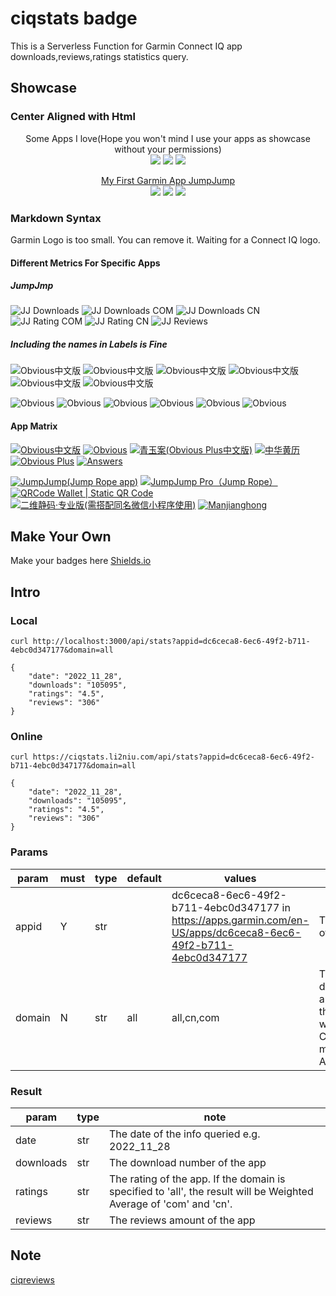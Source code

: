 # ciqstats badge

This is a Serverless Function for Garmin Connect IQ app downloads,reviews,ratings statistics query.

## Showcase

### Center Aligned with Html

<p align="center">
    Some Apps I love(Hope you won't mind I use your apps as showcase without your permissions) <br>
    <img src="https://img.shields.io/badge/dynamic/json?color=green&logo=garmin&label=Hike2%2B&query=downloads&url=https%3A%2F%2Fciqstats.li2niu.com%2Fapi%2Fstats%3Fappid%3D116a5b59-29ae-4397-a70e-907d7e5f8e44%26domain%3Dall"/>
    <img src="https://img.shields.io/badge/dynamic/json?color=blue&label=Run%20Power&query=downloads&url=https%3A%2F%2Fciqstats.li2niu.com%2Fapi%2Fstats%3Fappid%3Da054f515-576a-4a28-b8e5-87987ba737e1%26domain%3Dall"/>
    <img src="https://img.shields.io/badge/dynamic/json?&color=orange&label=GRun&query=downloads&url=https%3A%2F%2Fciqstats.li2niu.com%2Fapi%2Fstats%3Fappid%3Dbf56e088-aefe-4fb4-8f16-b2e136b996a9%26domain%3Dall"/>
</p>

<p align="center">
    <a href="https://apps.garmin.com/en-US/apps/dc6ceca8-6ec6-49f2-b711-4ebc0d347177">My First Garmin App JumpJump</a> <br>
    <img src="https://img.shields.io/badge/dynamic/json?color=green&label=Downloads&style=for-the-badge&query=downloads&url=https%3A%2F%2Fciqstats.li2niu.com%2Fapi%2Fstats%3Fappid%3Ddc6ceca8-6ec6-49f2-b711-4ebc0d347177%26domain%3Dall"/>
    <img src="https://img.shields.io/badge/dynamic/json?color=blue&label=Reviews&query=reviews&style=for-the-badge&url=https%3A%2F%2Fciqstats.li2niu.com%2Fapi%2Fstats%3Fappid%3Ddc6ceca8-6ec6-49f2-b711-4ebc0d347177%26domain%3Dall"/>
    <img src="https://img.shields.io/badge/dynamic/json?&color=orange&label=Rating&style=for-the-badge&query=ratings&url=https%3A%2F%2Fciqstats.li2niu.com%2Fapi%2Fstats%3Fappid%3Ddc6ceca8-6ec6-49f2-b711-4ebc0d347177%26domain%3Dall"/>
</p>

### Markdown Syntax

Garmin Logo is too small. You can remove it. Waiting for a Connect IQ logo.

#### Different Metrics For Specific Apps

##### JumpJmp

![JJ Downloads](https://img.shields.io/badge/dynamic/json?color=green&label=Global%20Downloads&?style=flat-square&query=downloads&url=https%3A%2F%2Fciqstats.li2niu.com%2Fapi%2Fstats%3Fappid%3Ddc6ceca8-6ec6-49f2-b711-4ebc0d347177%26domain%3Dall)
![JJ Downloads COM](https://img.shields.io/badge/dynamic/json?color=green&label=Row%20Downloads&?style=flat-square&query=downloads&url=https%3A%2F%2Fciqstats.li2niu.com%2Fapi%2Fstats%3Fappid%3Ddc6ceca8-6ec6-49f2-b711-4ebc0d347177%26domain%3Dcom)
![JJ Downloads CN](https://img.shields.io/badge/dynamic/json?color=green&label=China%20Downloads&?style=flat-square&query=downloads&url=https%3A%2F%2Fciqstats.li2niu.com%2Fapi%2Fstats%3Fappid%3Ddc6ceca8-6ec6-49f2-b711-4ebc0d347177%26domain%3Dcn)
![JJ Rating COM](https://img.shields.io/badge/dynamic/json?color=blue&label=Row%20Rating&?style=flat-square&query=ratings&url=https%3A%2F%2Fciqstats.li2niu.com%2Fapi%2Fstats%3Fappid%3Ddc6ceca8-6ec6-49f2-b711-4ebc0d347177%26domain%3Dcom)
![JJ Rating CN](https://img.shields.io/badge/dynamic/json?color=blue&label=China%20Rating&?style=flat-square&query=ratings&url=https%3A%2F%2Fciqstats.li2niu.com%2Fapi%2Fstats%3Fappid%3Ddc6ceca8-6ec6-49f2-b711-4ebc0d347177%26domain%3Dcn)
![JJ Reviews](https://img.shields.io/badge/dynamic/json?color=orange&label=Reviews&?style=flat-square&query=reviews&url=https%3A%2F%2Fciqstats.li2niu.com%2Fapi%2Fstats%3Fappid%3Ddc6ceca8-6ec6-49f2-b711-4ebc0d347177%26domain%3Dall)

##### Including the names in Labels is Fine

![Obvious中文版](https://img.shields.io/badge/dynamic/json?color=green&label=Obvious%E4%B8%AD%E6%96%87%E7%89%88%20Global%20Downloads&?style=flat-square&query=downloads&url=https%3A%2F%2Fciqstats.li2niu.com%2Fapi%2Fstats%3Fappid%3Dc430403e-6b89-4de5-af57-621d24c45b8c%26domain%3Dall)
![Obvious中文版](https://img.shields.io/badge/dynamic/json?color=green&label=Obvious%E4%B8%AD%E6%96%87%E7%89%88%20ROW%20Downloads&?style=flat-square&query=downloads&url=https%3A%2F%2Fciqstats.li2niu.com%2Fapi%2Fstats%3Fappid%3Dc430403e-6b89-4de5-af57-621d24c45b8c%26domain%3Dcom)
![Obvious中文版](https://img.shields.io/badge/dynamic/json?color=green&label=Obvious%E4%B8%AD%E6%96%87%E7%89%88%20China%20Downloads&?style=flat-square&query=downloads&url=https%3A%2F%2Fciqstats.li2niu.com%2Fapi%2Fstats%3Fappid%3Dc430403e-6b89-4de5-af57-621d24c45b8c%26domain%3Dcn)
![Obvious中文版](https://img.shields.io/badge/dynamic/json?color=blue&label=Obvious%E4%B8%AD%E6%96%87%E7%89%88%20ROW%20Rating&?style=flat-square&query=ratings&url=https%3A%2F%2Fciqstats.li2niu.com%2Fapi%2Fstats%3Fappid%3Dc430403e-6b89-4de5-af57-621d24c45b8c%26domain%3Dcom)
![Obvious中文版](https://img.shields.io/badge/dynamic/json?color=blue&label=Obvious%E4%B8%AD%E6%96%87%E7%89%88%20China%20Rating&?style=flat-square&query=ratings&url=https%3A%2F%2Fciqstats.li2niu.com%2Fapi%2Fstats%3Fappid%3Dc430403e-6b89-4de5-af57-621d24c45b8c%26domain%3Dcn)
![Obvious中文版](https://img.shields.io/badge/dynamic/json?color=orange&label=Obvious%E4%B8%AD%E6%96%87%E7%89%88%20Reviews&?style=flat-square&query=reviews&url=https%3A%2F%2Fciqstats.li2niu.com%2Fapi%2Fstats%3Fappid%3Dc430403e-6b89-4de5-af57-621d24c45b8c%26domain%3Dall)

![Obvious](https://img.shields.io/badge/dynamic/json?color=green&label=Obvious%20Global%20Downloads&?style=flat-square&query=downloads&url=https%3A%2F%2Fciqstats.li2niu.com%2Fapi%2Fstats%3Fappid%3D9c9c31b1-d080-4c47-955a-496f9435ac32%26domain%3Dall)
![Obvious](https://img.shields.io/badge/dynamic/json?color=green&label=Obvious%20ROW%20Downloads&?style=flat-square&query=downloads&url=https%3A%2F%2Fciqstats.li2niu.com%2Fapi%2Fstats%3Fappid%3D9c9c31b1-d080-4c47-955a-496f9435ac32%26domain%3Dcom)
![Obvious](https://img.shields.io/badge/dynamic/json?color=green&label=Obvious%20China%20Downloads&?style=flat-square&query=downloads&url=https%3A%2F%2Fciqstats.li2niu.com%2Fapi%2Fstats%3Fappid%3D9c9c31b1-d080-4c47-955a-496f9435ac32%26domain%3Dcn)
![Obvious](https://img.shields.io/badge/dynamic/json?color=blue&label=Obvious%20ROW%20Rating&?style=flat-square&query=ratings&url=https%3A%2F%2Fciqstats.li2niu.com%2Fapi%2Fstats%3Fappid%3D9c9c31b1-d080-4c47-955a-496f9435ac32%26domain%3Dcom)
![Obvious](https://img.shields.io/badge/dynamic/json?color=blue&label=Obvious%20China%20Rating&?style=flat-square&query=ratings&url=https%3A%2F%2Fciqstats.li2niu.com%2Fapi%2Fstats%3Fappid%3D9c9c31b1-d080-4c47-955a-496f9435ac32%26domain%3Dcn)
![Obvious](https://img.shields.io/badge/dynamic/json?color=orange&label=Obvious%20Reviews&?style=flat-square&query=reviews&url=https%3A%2F%2Fciqstats.li2niu.com%2Fapi%2Fstats%3Fappid%3D9c9c31b1-d080-4c47-955a-496f9435ac32%26domain%3Dall)

#### App Matrix

[![Obvious中文版](https://img.shields.io/badge/dynamic/json?color=green&label=Obvious%E4%B8%AD%E6%96%87%E7%89%88&query=downloads&url=https%3A%2F%2Fciqstats.li2niu.com%2Fapi%2Fstats%3Fappid%3Dc430403e-6b89-4de5-af57-621d24c45b8c%26domain%3Dall)](https://apps.garmin.com/en-US/apps/c430403e-6b89-4de5-af57-621d24c45b8c)
[![Obvious](https://img.shields.io/badge/dynamic/json?color=green&label=Obvious&query=downloads&url=https%3A%2F%2Fciqstats.li2niu.com%2Fapi%2Fstats%3Fappid%3D9c9c31b1-d080-4c47-955a-496f9435ac32%26domain%3Dall)](https://apps.garmin.com/en-US/apps/9c9c31b1-d080-4c47-955a-496f9435ac32)
[![青玉案(Obvious Plus中文版)](https://img.shields.io/badge/dynamic/json?color=green&label=%E9%9D%92%E7%8E%89%E6%A1%88%28Obvious%20Plus%E4%B8%AD%E6%96%87%E7%89%88%29&query=downloads&url=https%3A%2F%2Fciqstats.li2niu.com%2Fapi%2Fstats%3Fappid%3Da2b783ae-a3cf-44ca-80ec-6a936143281b%26domain%3Dall)](https://apps.garmin.com/en-US/apps/a2b783ae-a3cf-44ca-80ec-6a936143281b)
[![中华黄历](https://img.shields.io/badge/dynamic/json?color=green&label=%E4%B8%AD%E5%8D%8E%E9%BB%84%E5%8E%86&query=downloads&url=https%3A%2F%2Fciqstats.li2niu.com%2Fapi%2Fstats%3Fappid%3Da707f466-7753-4882-be4a-e13eb75d19f9%26domain%3Dall)](https://apps.garmin.com/en-US/apps/a707f466-7753-4882-be4a-e13eb75d19f9)
[![Obvious Plus](https://img.shields.io/badge/dynamic/json?color=green&label=Obvious%20Plus&query=downloads&url=https%3A%2F%2Fciqstats.li2niu.com%2Fapi%2Fstats%3Fappid%3D38d79bbf-1cb9-4e79-9294-93c74ea16332%26domain%3Dall)](https://apps.garmin.com/en-US/apps/38d79bbf-1cb9-4e79-9294-93c74ea16332)
[![Answers](https://img.shields.io/badge/dynamic/json?color=green&label=Answers&query=downloads&url=https%3A%2F%2Fciqstats.li2niu.com%2Fapi%2Fstats%3Fappid%3Db4337e65-9333-49e4-9e7b-27e4f68922a1%26domain%3Dall)](https://apps.garmin.com/en-US/apps/b4337e65-9333-49e4-9e7b-27e4f68922a1)

[![JumpJump(Jump Rope app)](https://img.shields.io/badge/dynamic/json?color=green&label=JumpJump%28Jump%20Rope%20app%29&query=downloads&url=https%3A%2F%2Fciqstats.li2niu.com%2Fapi%2Fstats%3Fappid%3Ddc6ceca8-6ec6-49f2-b711-4ebc0d347177%26domain%3Dall)](https://apps.garmin.com/en-US/apps/dc6ceca8-6ec6-49f2-b711-4ebc0d347177)
[![JumpJump Pro（Jump Rope）](https://img.shields.io/badge/dynamic/json?color=green&label=JumpJump%20Pro%EF%BC%88Jump%20Rope%EF%BC%89&query=downloads&url=https%3A%2F%2Fciqstats.li2niu.com%2Fapi%2Fstats%3Fappid%3D80db03b5-86ba-450c-b45a-d666ca83b6dc%26domain%3Dall)](https://apps.garmin.com/en-US/apps/80db03b5-86ba-450c-b45a-d666ca83b6dc)
[![QRCode Wallet | Static QR Code](https://img.shields.io/badge/dynamic/json?color=green&label=QRCode%20Wallet%20%7C%20Static%20QR%20Code&query=downloads&url=https%3A%2F%2Fciqstats.li2niu.com%2Fapi%2Fstats%3Fappid%3D77e5e489-2519-4e3f-8e30-6f2bf1f526be%26domain%3Dall)](https://apps.garmin.com/en-US/apps/77e5e489-2519-4e3f-8e30-6f2bf1f526be)
[![二维静码·专业版(需搭配同名微信小程序使用)](https://img.shields.io/badge/dynamic/json?color=green&label=%E4%BA%8C%E7%BB%B4%E9%9D%99%E7%A0%81%C2%B7%E4%B8%93%E4%B8%9A%E7%89%88%28%E9%9C%80%E6%90%AD%E9%85%8D%E5%90%8C%E5%90%8D%E5%BE%AE%E4%BF%A1%E5%B0%8F%E7%A8%8B%E5%BA%8F%E4%BD%BF%E7%94%A8%29&query=downloads&url=https%3A%2F%2Fciqstats.li2niu.com%2Fapi%2Fstats%3Fappid%3D7a8d8132-72d1-47db-aceb-612a92d0692e%26domain%3Dall)](https://apps.garmin.com/en-US/apps/7a8d8132-72d1-47db-aceb-612a92d0692e)
[![Manjianghong](https://img.shields.io/badge/dynamic/json?color=green&label=Manjianghong&query=downloads&url=https%3A%2F%2Fciqstats.li2niu.com%2Fapi%2Fstats%3Fappid%3D7a9ea440-3e9c-4f0a-9e9d-5822f5091020%26domain%3Dall)](https://apps.garmin.com/en-US/apps/7a9ea440-3e9c-4f0a-9e9d-5822f5091020)

## Make Your Own

Make your badges here [Shields.io](https://shields.io/#your-badge)

## Intro

### Local

```
curl http://localhost:3000/api/stats?appid=dc6ceca8-6ec6-49f2-b711-4ebc0d347177&domain=all

{
    "date": "2022_11_28",
    "downloads": "105095",
    "ratings": "4.5",
    "reviews": "306"
}
```

### Online

```
curl https://ciqstats.li2niu.com/api/stats?appid=dc6ceca8-6ec6-49f2-b711-4ebc0d347177&domain=all

```

```
{
    "date": "2022_11_28",
    "downloads": "105095",
    "ratings": "4.5",
    "reviews": "306"
}
```

### Params

| param  | must | type | default | values                                                                                                          | note                                                                           |
| ------ | ---- | ---- | ------- | --------------------------------------------------------------------------------------------------------------- | ------------------------------------------------------------------------------ |
| appid  | Y    | str  |         | dc6ceca8-6ec6-49f2-b711-4ebc0d347177 in https://apps.garmin.com/en-US/apps/dc6ceca8-6ec6-49f2-b711-4ebc0d347177 | The last part of the app url                                                   |
| domain | N    | str  | all     | all,cn,com                                                                                                      | The top doamin of app, Rest of the world(com), China mainland(cn), All(com+cn) |

### Result

| param     | type | note                                                                                                               |
| --------- | ---- | ------------------------------------------------------------------------------------------------------------------ |
| date      | str  | The date of the info queried e.g. 2022_11_28                                                                       |
| downloads | str  | The download number of the app                                                                                     |
| ratings   | str  | The rating of the app. If the domain is specified to 'all', the result will be Weighted Average of 'com' and 'cn'. |
| reviews   | str  | The reviews amount of the app                                                                                      |

## Note

[ciqreviews](https://github.com/Likenttt/connect-iq-spam-reviews)

